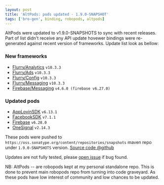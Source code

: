 ```yaml
---
layout: post
title: 'AltPods: pods updated - 1.9.0-SNAPSHOT'
tags: ['bro-gen', binding, robopods, altpods]
---
```

AltPods were updated to v1.9.0-SNAPSHOTS to sync with recent releases. Part of list didn't receive any API update hovewer bindings were re-generated against recent version of frameworks. Update list look as bellow:

### New frameworks
- [Flurry/Analytics](https://github.com/dkimitsa/robovm-robopods/tree/alt/flurry/ios-analytics) `v10.3.3`
- [Flurry/Ads](https://github.com/dkimitsa/robovm-robopods/tree/alt/flurry/ios-ads) `v10.3.3`
- [Flurry/Config](https://github.com/dkimitsa/robovm-robopods/tree/alt/flurry/ios-config) `v10.3.3`
- [Flurry/Messaging](https://github.com/dkimitsa/robovm-robopods/tree/alt/flurry/ios-messaging) `v10.3.3`
- [Firebase/Messaging](https://github.com/dkimitsa/robovm-robopods/tree/alt/firebase/ios-messaging) `v4.6.0 (firebase v6.27.0)`

### Updated pods
- [AppLovinSDK](https://github.com/dkimitsa/robovm-robopods/tree/alt/applovinsdk/ios) `v6.13.1`
- [FacebookSDK](https://github.com/dkimitsa/robovm-robopods/tree/alt/facebook) `v7.1.1`
- [Firebase](https://github.com/dkimitsa/robovm-robopods/tree/alt/firebase) `v6.28.0`
- [OneSignal](https://github.com/dkimitsa/robovm-robopods/tree/alt/onesignal/ios) `v2.14.3`


These pods were pushed to `https://oss.sonatype.org/content/repositories/snapshots` maven repo under `1.9.0-SNAPSHOTS` version.
[Source code @github](https://github.com/dkimitsa/robovm-robopods)

Updates are not fully tested, please [open issue](https://github.com/dkimitsa/robovm-robopods/issues/new) if bug found.

NB: AltPods -- are robopods kept at my personal standalone repo. This is done to prevent main robopods repo from turning into code graveyard. As these pods have low interest of community and low chances to be updated.
